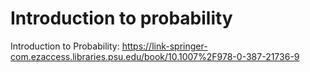 # Introduction to probability

Introduction to Probability:
<https://link-springer-com.ezaccess.libraries.psu.edu/book/10.1007%2F978-0-387-21736-9>
